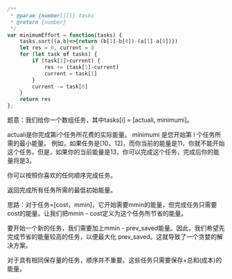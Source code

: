 ```javascript
/**
 * @param {number[][]} tasks
 * @return {number}
 */
var minimumEffort = function(tasks) {
    tasks.sort((a,b)=>{return (b[1]-b[0])-(a[1]-a[0])})
    let res = 0, current = 0
    for (let task of tasks) {
        if (task[1]>current) {
            res += (task[1]-current)
            current = task[1]
        }
        current -= task[0]
    }
    return res
};
```

题意：我们给你一个数组任务，其中tasks[i] = [actuali, minimumi]。

actuali是你完成第i个任务所花费的实际能量。
minimumi 是您开始第 i 个任务所需的最小能量。
例如，如果任务是[10，12]，而你当前的能量是11，你就不能开始这个任务。但是，如果你的当前能量是13，你可以完成这个任务，完成后你的能量将是3。

你可以按照你喜欢的任何顺序完成任务。

返回完成所有任务所需的最低初始能量。

思路：对于任务=[cost，mmin]，它开始需要mmin的能量，但完成任务只需要cost的能量。让我们把mmin - cost定义为这个任务所节省的能量。

要开始一个新的任务，我们需要加上mmin - prev_saved能量。因此，我们希望先完成节省的能量较高的任务，以便最大化 prev_saved。这就导致了一个贪婪的解决方案。

对于具有相同保存量的任务，顺序并不重要。这些任务只需要保存+总和(成本)的能量。
